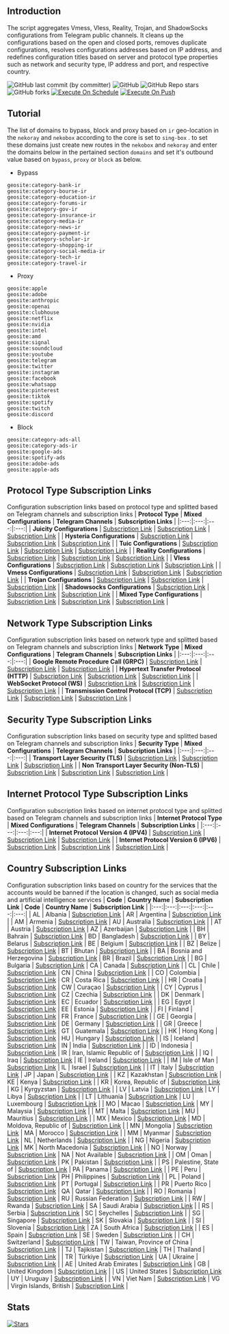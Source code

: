 ## Introduction
The script aggregates Vmess, Vless, Reality, Trojan, and ShadowSocks configurations from Telegram public channels. It cleans up the configurations based on the open and closed ports, removes duplicate configurations, resolves configurations addresses based on IP address, and redefines configuration titles based on server and protocol type properties such as network and security type, IP address and port, and respective country.

![GitHub last commit (by committer)](https://img.shields.io/github/last-commit/effective-winner?label=Last%20Commit&color=%2338914b)
![GitHub](https://img.shields.io/github/license/effective-winner?label=License&color=yellow)
![GitHub Repo stars](https://img.shields.io/github/stars/effective-winner?label=Stars&color=red&style=flat)
![GitHub forks](https://img.shields.io/github/forks/effective-winner?label=Forks&color=blue&style=flat)
[![Execute On Schedule](https://github.com/Shamshama/effective-winner/actions/workflows/schedule.yml/badge.svg)](https://github.com/Shamshama/effective-winner/actions/workflows/schedule.yml)
[![Execute On Push](https://github.com/Shamshama/effective-winner/actions/workflows/push.yml/badge.svg)](https://github.com/Shamshama/effective-winner/actions/workflows/push.yml)

## Tutorial
The list of domains to bypass, block and proxy based on `ir` geo-location in the `nekoray` and `nekobox` according to the core is set to `sing-box` . to set these domains just create new routes in the `nekobox` and `nekoray` and enter the domains below in the pertained section `domains` and set it's outbound value based on `bypass`, `proxy` or `block` as below.

- Bypass
```
geosite:category-bank-ir
geosite:category-bourse-ir
geosite:category-education-ir
geosite:category-forums-ir
geosite:category-gov-ir
geosite:category-insurance-ir
geosite:category-media-ir
geosite:category-news-ir
geosite:category-payment-ir
geosite:category-scholar-ir
geosite:category-shopping-ir
geosite:category-social-media-ir
geosite:category-tech-ir
geosite:category-travel-ir
```

- Proxy
```
geosite:apple
geosite:adobe
geosite:anthropic
geosite:openai
geosite:clubhouse
geosite:netflix
geosite:nvidia
geosite:intel
geosite:amd
geosite:signal
geosite:soundcloud
geosite:youtube
geosite:telegram
geosite:twitter
geosite:instagram
geosite:facebook
geosite:whatsapp
geosite:pinterest
geosite:tiktok
geosite:spotify
geosite:twitch
geosite:discord
```

- Block
```
geosite:category-ads-all
geosite:category-ads-ir
geosite:google-ads
geosite:spotify-ads
geosite:adobe-ads
geosite:apple-ads
```

## Protocol Type Subscription Links
Configuration subscription links based on protocol type and splitted based on Telegram channels and subscription links
| **Protocol Type** | **Mixed Configurations** | **Telegram Channels** | **Subscription Links** |
|:---:|:---:|:---:|:---:|
| **Juicity Configurations** | [Subscription Link](https://raw.githubusercontent.com/Shamshama/effective-winner/main/protocols/juicity) | [Subscription Link](https://raw.githubusercontent.com/Shamshama/effective-winner/main/channels/protocols/juicity) | [Subscription Link](https://raw.githubusercontent.com/Shamshama/effective-winner/main/subscribe/protocols/juicity) |
| **Hysteria Configurations** | [Subscription Link](https://raw.githubusercontent.com/Shamshama/effective-winner/main/protocols/hysteria) | [Subscription Link](https://raw.githubusercontent.com/Shamshama/effective-winner/main/channels/protocols/hysteria) | [Subscription Link](https://raw.githubusercontent.com/Shamshama/effective-winner/main/subscribe/protocols/hysteria) |
| **Tuic Configurations** | [Subscription Link](https://raw.githubusercontent.com/Shamshama/effective-winner/main/protocols/tuic) | [Subscription Link](https://raw.githubusercontent.com/Shamshama/effective-winner/main/channels/protocols/tuic) | [Subscription Link](https://raw.githubusercontent.com/Shamshama/effective-winner/main/subscribe/protocols/tuic) |
| **Reality Configurations** | [Subscription Link](https://raw.githubusercontent.com/Shamshama/effective-winner/main/protocols/reality) | [Subscription Link](https://raw.githubusercontent.com/Shamshama/effective-winner/main/channels/protocols/reality) | [Subscription Link](https://raw.githubusercontent.com/Shamshama/effective-winner/main/subscribe/protocols/reality) |
| **Vless Configurations** | [Subscription Link](https://raw.githubusercontent.com/Shamshama/effective-winner/main/protocols/vless) | [Subscription Link](https://raw.githubusercontent.com/Shamshama/effective-winner/main/channels/protocols/vless) | [Subscription Link](https://raw.githubusercontent.com/Shamshama/effective-winner/main/subscribe/protocols/vless) |
| **Vmess Configurations** | [Subscription Link](https://raw.githubusercontent.com/Shamshama/effective-winner/main/protocols/vmess) | [Subscription Link](https://raw.githubusercontent.com/Shamshama/effective-winner/main/channels/protocols/vmess) | [Subscription Link](https://raw.githubusercontent.com/Shamshama/effective-winner/main/subscribe/protocols/vmess) |
| **Trojan Configurations** | [Subscription Link](https://raw.githubusercontent.com/Shamshama/effective-winner/main/protocols/trojan) | [Subscription Link](https://raw.githubusercontent.com/Shamshama/effective-winner/main/channels/protocols/trojan) | [Subscription Link](https://raw.githubusercontent.com/Shamshama/effective-winner/main/subscribe/protocols/trojan) |
| **Shadowsocks Configurations** | [Subscription Link](https://raw.githubusercontent.com/Shamshama/effective-winner/main/protocols/shadowsocks) | [Subscription Link](https://raw.githubusercontent.com/Shamshama/effective-winner/main/channels/protocols/shadowsocks) | [Subscription Link](https://raw.githubusercontent.com/Shamshama/effective-winner/main/subscribe/protocols/shadowsocks) |
| **Mixed Type Configurations** | [Subscription Link](https://raw.githubusercontent.com/Shamshama/effective-winner/main/splitted/mixed) | [Subscription Link](https://raw.githubusercontent.com/Shamshama/effective-winner/main/splitted/channels) | [Subscription Link](https://raw.githubusercontent.com/Shamshama/effective-winner/main/splitted/subscribe) |

## Network Type Subscription Links
Configuration subscription links based on network type and splitted based on Telegram channels and subscription links
| **Network Type** | **Mixed Configurations** | **Telegram Channels** | **Subscription Links** |
|:---:|:---:|:---:|:---:|
| **Google Remote Procedure Call (GRPC)** | [Subscription Link](https://raw.githubusercontent.com/Shamshama/effective-winner/main/networks/grpc) | [Subscription Link](https://raw.githubusercontent.com/Shamshama/effective-winner/main/channels/networks/grpc) | [Subscription Link](https://raw.githubusercontent.com/Shamshama/effective-winner/main/subscribe/networks/grpc) |
| **Hypertext Transfer Protocol (HTTP)** | [Subscription Link](https://raw.githubusercontent.com/Shamshama/effective-winner/main/networks/http) | [Subscription Link](https://raw.githubusercontent.com/Shamshama/effective-winner/main/channels/networks/http) | [Subscription Link](https://raw.githubusercontent.com/Shamshama/effective-winner/main/subscribe/networks/http) |
| **WebSocket Protocol (WS)** | [Subscription Link](https://raw.githubusercontent.com/Shamshama/effective-winner/main/networks/ws) | [Subscription Link](https://raw.githubusercontent.com/Shamshama/effective-winner/main/channels/networks/ws) | [Subscription Link](https://raw.githubusercontent.com/Shamshama/effective-winner/main/subscribe/networks/ws) |
 | **Transmission Control Protocol (TCP)** | [Subscription Link](https://raw.githubusercontent.com/Shamshama/effective-winner/main/networks/tcp) | [Subscription Link](https://raw.githubusercontent.com/Shamshama/effective-winner/main/channels/networks/tcp) | [Subscription Link](https://raw.githubusercontent.com/Shamshama/effective-winner/main/subscribe/networks/tcp) |

## Security Type Subscription Links
Configuration subscription links based on security type and splitted based on Telegram channels and subscription links
| **Security Type** | **Mixed Configurations** | **Telegram Channels** | **Subscription Links** |
|:---:|:---:|:---:|:---:|
| **Transport Layer Security (TLS)** | [Subscription Link](https://raw.githubusercontent.com/Shamshama/effective-winner/main/security/tls) | [Subscription Link](https://raw.githubusercontent.com/Shamshama/effective-winner/main/channels/security/tls) | [Subscription Link](https://raw.githubusercontent.com/Shamshama/effective-winner/main/subscribe/security/tls) |
| **Non Transport Layer Security (Non-TLS)** | [Subscription Link](https://raw.githubusercontent.com/Shamshama/effective-winner/main/security/non-tls) | [Subscription Link](https://raw.githubusercontent.com/Shamshama/effective-winner/main/channels/security/non-tls) | [Subscription Link](https://raw.githubusercontent.com/Shamshama/effective-winner/main/subscribe/security/non-tls) |

## Internet Protocol Type Subscription Links
Configuration subscription links based on internet protocol type and splitted based on Telegram channels and subscription links
| **Internet Protocol Type** | **Mixed Configurations** | **Telegram Channels** | **Subscription Links** |
|:---:|:---:|:---:|:---:|
| **Internet Protocol Version 4 (IPV4)** | [Subscription Link](https://raw.githubusercontent.com/Shamshama/effective-winner/main/layers/ipv4) | [Subscription Link](https://raw.githubusercontent.com/Shamshama/effective-winner/main/channels/layers/ipv4) | [Subscription Link](https://raw.githubusercontent.com/Shamshama/effective-winner/main/subscribe/layers/ipv4) |
| **Internet Protocol Version 6 (IPV6)** | [Subscription Link](https://raw.githubusercontent.com/Shamshama/effective-winner/main/layers/ipv6) | [Subscription Link](https://raw.githubusercontent.com/Shamshama/effective-winner/main/channels/layers/ipv6) | [Subscription Link](https://raw.githubusercontent.com/Shamshama/effective-winner/main/subscribe/layers/ipv6) |

## Country Subscription Links
Configuration subscription links based on country for the services that the accounts would be banned  if the location is changed, such as social media and artificial intelligence services
| **Code** | **Country Name** | **Subscription Link** | **Code** | **Country Name** | **Subscription Link** |
|:---:|:---:|:---:|:---:|:---:|:---:|
| AL | Albania | [Subscription Link](https://raw.githubusercontent.com/Shamshama/effective-winner/main/countries/al/mixed) | AR | Argentina | [Subscription Link](https://raw.githubusercontent.com/Shamshama/effective-winner/main/countries/ar/mixed) |
| AM | Armenia | [Subscription Link](https://raw.githubusercontent.com/Shamshama/effective-winner/main/countries/am/mixed) | AU | Australia | [Subscription Link](https://raw.githubusercontent.com/Shamshama/effective-winner/main/countries/au/mixed) |
| AT | Austria | [Subscription Link](https://raw.githubusercontent.com/Shamshama/effective-winner/main/countries/at/mixed) | AZ | Azerbaijan | [Subscription Link](https://raw.githubusercontent.com/Shamshama/effective-winner/main/countries/az/mixed) |
| BH | Bahrain | [Subscription Link](https://raw.githubusercontent.com/Shamshama/effective-winner/main/countries/bh/mixed) | BD | Bangladesh | [Subscription Link](https://raw.githubusercontent.com/Shamshama/effective-winner/main/countries/bd/mixed) |
| BY | Belarus | [Subscription Link](https://raw.githubusercontent.com/Shamshama/effective-winner/main/countries/by/mixed) | BE | Belgium | [Subscription Link](https://raw.githubusercontent.com/Shamshama/effective-winner/main/countries/be/mixed) |
| BZ | Belize | [Subscription Link](https://raw.githubusercontent.com/Shamshama/effective-winner/main/countries/bz/mixed) | BT | Bhutan | [Subscription Link](https://raw.githubusercontent.com/Shamshama/effective-winner/main/countries/bt/mixed) |
| BA | Bosnia and Herzegovina | [Subscription Link](https://raw.githubusercontent.com/Shamshama/effective-winner/main/countries/ba/mixed) | BR | Brazil | [Subscription Link](https://raw.githubusercontent.com/Shamshama/effective-winner/main/countries/br/mixed) |
| BG | Bulgaria | [Subscription Link](https://raw.githubusercontent.com/Shamshama/effective-winner/main/countries/bg/mixed) | CA | Canada | [Subscription Link](https://raw.githubusercontent.com/Shamshama/effective-winner/main/countries/ca/mixed) |
| CL | Chile | [Subscription Link](https://raw.githubusercontent.com/Shamshama/effective-winner/main/countries/cl/mixed) | CN | China | [Subscription Link](https://raw.githubusercontent.com/Shamshama/effective-winner/main/countries/cn/mixed) |
| CO | Colombia | [Subscription Link](https://raw.githubusercontent.com/Shamshama/effective-winner/main/countries/co/mixed) | CR | Costa Rica | [Subscription Link](https://raw.githubusercontent.com/Shamshama/effective-winner/main/countries/cr/mixed) |
| HR | Croatia | [Subscription Link](https://raw.githubusercontent.com/Shamshama/effective-winner/main/countries/hr/mixed) | CW | Curaçao | [Subscription Link](https://raw.githubusercontent.com/Shamshama/effective-winner/main/countries/cw/mixed) |
| CY | Cyprus | [Subscription Link](https://raw.githubusercontent.com/Shamshama/effective-winner/main/countries/cy/mixed) | CZ | Czechia | [Subscription Link](https://raw.githubusercontent.com/Shamshama/effective-winner/main/countries/cz/mixed) |
| DK | Denmark | [Subscription Link](https://raw.githubusercontent.com/Shamshama/effective-winner/main/countries/dk/mixed) | EC | Ecuador | [Subscription Link](https://raw.githubusercontent.com/Shamshama/effective-winner/main/countries/ec/mixed) |
| EG | Egypt | [Subscription Link](https://raw.githubusercontent.com/Shamshama/effective-winner/main/countries/eg/mixed) | EE | Estonia | [Subscription Link](https://raw.githubusercontent.com/Shamshama/effective-winner/main/countries/ee/mixed) |
| FI | Finland | [Subscription Link](https://raw.githubusercontent.com/Shamshama/effective-winner/main/countries/fi/mixed) | FR | France | [Subscription Link](https://raw.githubusercontent.com/Shamshama/effective-winner/main/countries/fr/mixed) |
| GE | Georgia | [Subscription Link](https://raw.githubusercontent.com/Shamshama/effective-winner/main/countries/ge/mixed) | DE | Germany | [Subscription Link](https://raw.githubusercontent.com/Shamshama/effective-winner/main/countries/de/mixed) |
| GR | Greece | [Subscription Link](https://raw.githubusercontent.com/Shamshama/effective-winner/main/countries/gr/mixed) | GT | Guatemala | [Subscription Link](https://raw.githubusercontent.com/Shamshama/effective-winner/main/countries/gt/mixed) |
| HK | Hong Kong | [Subscription Link](https://raw.githubusercontent.com/Shamshama/effective-winner/main/countries/hk/mixed) | HU | Hungary | [Subscription Link](https://raw.githubusercontent.com/Shamshama/effective-winner/main/countries/hu/mixed) |
| IS | Iceland | [Subscription Link](https://raw.githubusercontent.com/Shamshama/effective-winner/main/countries/is/mixed) | IN | India | [Subscription Link](https://raw.githubusercontent.com/Shamshama/effective-winner/main/countries/in/mixed) |
| ID | Indonesia | [Subscription Link](https://raw.githubusercontent.com/Shamshama/effective-winner/main/countries/id/mixed) | IR | Iran, Islamic Republic of | [Subscription Link](https://raw.githubusercontent.com/Shamshama/effective-winner/main/countries/ir/mixed) |
| IQ | Iraq | [Subscription Link](https://raw.githubusercontent.com/Shamshama/effective-winner/main/countries/iq/mixed) | IE | Ireland | [Subscription Link](https://raw.githubusercontent.com/Shamshama/effective-winner/main/countries/ie/mixed) |
| IM | Isle of Man | [Subscription Link](https://raw.githubusercontent.com/Shamshama/effective-winner/main/countries/im/mixed) | IL | Israel | [Subscription Link](https://raw.githubusercontent.com/Shamshama/effective-winner/main/countries/il/mixed) |
| IT | Italy | [Subscription Link](https://raw.githubusercontent.com/Shamshama/effective-winner/main/countries/it/mixed) | JP | Japan | [Subscription Link](https://raw.githubusercontent.com/Shamshama/effective-winner/main/countries/jp/mixed) |
| KZ | Kazakhstan | [Subscription Link](https://raw.githubusercontent.com/Shamshama/effective-winner/main/countries/kz/mixed) | KE | Kenya | [Subscription Link](https://raw.githubusercontent.com/Shamshama/effective-winner/main/countries/ke/mixed) |
| KR | Korea, Republic of | [Subscription Link](https://raw.githubusercontent.com/Shamshama/effective-winner/main/countries/kr/mixed) | KG | Kyrgyzstan | [Subscription Link](https://raw.githubusercontent.com/Shamshama/effective-winner/main/countries/kg/mixed) |
| LV | Latvia | [Subscription Link](https://raw.githubusercontent.com/Shamshama/effective-winner/main/countries/lv/mixed) | LY | Libya | [Subscription Link](https://raw.githubusercontent.com/Shamshama/effective-winner/main/countries/ly/mixed) |
| LT | Lithuania | [Subscription Link](https://raw.githubusercontent.com/Shamshama/effective-winner/main/countries/lt/mixed) | LU | Luxembourg | [Subscription Link](https://raw.githubusercontent.com/Shamshama/effective-winner/main/countries/lu/mixed) |
| MO | Macao | [Subscription Link](https://raw.githubusercontent.com/Shamshama/effective-winner/main/countries/mo/mixed) | MY | Malaysia | [Subscription Link](https://raw.githubusercontent.com/Shamshama/effective-winner/main/countries/my/mixed) |
| MT | Malta | [Subscription Link](https://raw.githubusercontent.com/Shamshama/effective-winner/main/countries/mt/mixed) | MU | Mauritius | [Subscription Link](https://raw.githubusercontent.com/Shamshama/effective-winner/main/countries/mu/mixed) |
| MX | Mexico | [Subscription Link](https://raw.githubusercontent.com/Shamshama/effective-winner/main/countries/mx/mixed) | MD | Moldova, Republic of | [Subscription Link](https://raw.githubusercontent.com/Shamshama/effective-winner/main/countries/md/mixed) |
| MN | Mongolia | [Subscription Link](https://raw.githubusercontent.com/Shamshama/effective-winner/main/countries/mn/mixed) | MA | Morocco | [Subscription Link](https://raw.githubusercontent.com/Shamshama/effective-winner/main/countries/ma/mixed) |
| MM | Myanmar | [Subscription Link](https://raw.githubusercontent.com/Shamshama/effective-winner/main/countries/mm/mixed) | NL | Netherlands | [Subscription Link](https://raw.githubusercontent.com/Shamshama/effective-winner/main/countries/nl/mixed) |
| NG | Nigeria | [Subscription Link](https://raw.githubusercontent.com/Shamshama/effective-winner/main/countries/ng/mixed) | MK | North Macedonia | [Subscription Link](https://raw.githubusercontent.com/Shamshama/effective-winner/main/countries/mk/mixed) |
| NO | Norway | [Subscription Link](https://raw.githubusercontent.com/Shamshama/effective-winner/main/countries/no/mixed) | NA | Not Available | [Subscription Link](https://raw.githubusercontent.com/Shamshama/effective-winner/main/countries/na/mixed) |
| OM | Oman | [Subscription Link](https://raw.githubusercontent.com/Shamshama/effective-winner/main/countries/om/mixed) | PK | Pakistan | [Subscription Link](https://raw.githubusercontent.com/Shamshama/effective-winner/main/countries/pk/mixed) |
| PS | Palestine, State of | [Subscription Link](https://raw.githubusercontent.com/Shamshama/effective-winner/main/countries/ps/mixed) | PA | Panama | [Subscription Link](https://raw.githubusercontent.com/Shamshama/effective-winner/main/countries/pa/mixed) |
| PE | Peru | [Subscription Link](https://raw.githubusercontent.com/Shamshama/effective-winner/main/countries/pe/mixed) | PH | Philippines | [Subscription Link](https://raw.githubusercontent.com/Shamshama/effective-winner/main/countries/ph/mixed) |
| PL | Poland | [Subscription Link](https://raw.githubusercontent.com/Shamshama/effective-winner/main/countries/pl/mixed) | PT | Portugal | [Subscription Link](https://raw.githubusercontent.com/Shamshama/effective-winner/main/countries/pt/mixed) |
| PR | Puerto Rico | [Subscription Link](https://raw.githubusercontent.com/Shamshama/effective-winner/main/countries/pr/mixed) | QA | Qatar | [Subscription Link](https://raw.githubusercontent.com/Shamshama/effective-winner/main/countries/qa/mixed) |
| RO | Romania | [Subscription Link](https://raw.githubusercontent.com/Shamshama/effective-winner/main/countries/ro/mixed) | RU | Russian Federation | [Subscription Link](https://raw.githubusercontent.com/Shamshama/effective-winner/main/countries/ru/mixed) |
| RW | Rwanda | [Subscription Link](https://raw.githubusercontent.com/Shamshama/effective-winner/main/countries/rw/mixed) | SA | Saudi Arabia | [Subscription Link](https://raw.githubusercontent.com/Shamshama/effective-winner/main/countries/sa/mixed) |
| RS | Serbia | [Subscription Link](https://raw.githubusercontent.com/Shamshama/effective-winner/main/countries/rs/mixed) | SC | Seychelles | [Subscription Link](https://raw.githubusercontent.com/Shamshama/effective-winner/main/countries/sc/mixed) |
| SG | Singapore | [Subscription Link](https://raw.githubusercontent.com/Shamshama/effective-winner/main/countries/sg/mixed) | SK | Slovakia | [Subscription Link](https://raw.githubusercontent.com/Shamshama/effective-winner/main/countries/sk/mixed) |
| SI | Slovenia | [Subscription Link](https://raw.githubusercontent.com/Shamshama/effective-winner/main/countries/si/mixed) | ZA | South Africa | [Subscription Link](https://raw.githubusercontent.com/Shamshama/effective-winner/main/countries/za/mixed) |
| ES | Spain | [Subscription Link](https://raw.githubusercontent.com/Shamshama/effective-winner/main/countries/es/mixed) | SE | Sweden | [Subscription Link](https://raw.githubusercontent.com/Shamshama/effective-winner/main/countries/se/mixed) |
| CH | Switzerland | [Subscription Link](https://raw.githubusercontent.com/Shamshama/effective-winner/main/countries/ch/mixed) | TW | Taiwan, Province of China | [Subscription Link](https://raw.githubusercontent.com/Shamshama/effective-winner/main/countries/tw/mixed) |
| TJ | Tajikistan | [Subscription Link](https://raw.githubusercontent.com/Shamshama/effective-winner/main/countries/tj/mixed) | TH | Thailand | [Subscription Link](https://raw.githubusercontent.com/Shamshama/effective-winner/main/countries/th/mixed) |
| TR | Türkiye | [Subscription Link](https://raw.githubusercontent.com/Shamshama/effective-winner/main/countries/tr/mixed) | UA | Ukraine | [Subscription Link](https://raw.githubusercontent.com/Shamshama/effective-winner/main/countries/ua/mixed) |
| AE | United Arab Emirates | [Subscription Link](https://raw.githubusercontent.com/Shamshama/effective-winner/main/countries/ae/mixed) | GB | United Kingdom | [Subscription Link](https://raw.githubusercontent.com/Shamshama/effective-winner/main/countries/gb/mixed) |
| US | United States | [Subscription Link](https://raw.githubusercontent.com/Shamshama/effective-winner/main/countries/us/mixed) | UY | Uruguay | [Subscription Link](https://raw.githubusercontent.com/Shamshama/effective-winner/main/countries/uy/mixed) |
| VN | Viet Nam | [Subscription Link](https://raw.githubusercontent.com/Shamshama/effective-winner/main/countries/vn/mixed) | VG | Virgin Islands, British | [Subscription Link](https://raw.githubusercontent.com/Shamshama/effective-winner/main/countries/vg/mixed) |
## Stats
[![Stars](https://starchart.cc/effective-winner.svg?variant=adaptive)](https://starchart.cc/effective-winner)
